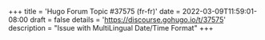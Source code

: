 +++
title = 'Hugo Forum Topic #37575 (fr-fr)'
date = 2022-03-09T11:59:01-08:00
draft = false
details = 'https://discourse.gohugo.io/t/37575'
description = "Issue with MultiLingual Date/Time Format"
+++
